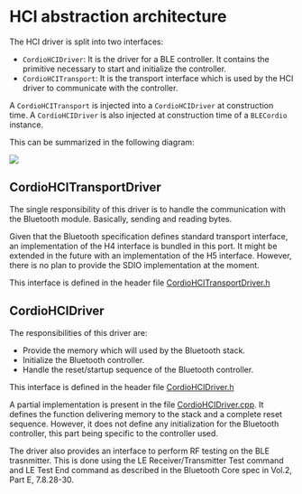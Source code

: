 # HCI abstraction architecture

The HCI driver is split into two interfaces:
* `CordioHCIDriver`: It is the driver for a BLE controller. It contains
the primitive necessary to start and initialize the controller.
* `CordioHCITransport`: It is the transport interface which is used by the HCI
driver to communicate with the controller.

A `CordioHCITransport` is injected into a `CordioHCIDriver` at construction
time. A `CordioHCIDriver` is also injected at construction time of a `BLECordio`
instance.

This can be summarized in the following diagram:

![](resources/architecture.png)

## CordioHCITransportDriver

The single responsibility of this driver is to handle the communication with
the Bluetooth module. Basically, sending and reading bytes.

Given that the Bluetooth specification defines standard transport interface, an
implementation of the H4 interface is bundled in this port. It might be extended
in the future with an implementation of the H5 interface. However, there is no
plan to provide the SDIO implementation at the moment.

This interface is defined in the header file
[CordioHCITransportDriver.h](../driver/CordioHCITransportDriver.h)

## CordioHCIDriver

The responsibilities of this driver are:
* Provide the memory which will used by the Bluetooth stack.
* Initialize the Bluetooth controller.
* Handle the reset/startup sequence of the Bluetooth controller.

This interface is defined in the header file
[CordioHCIDriver.h](../driver/CordioHCIDriver.h)

A partial implementation is present in the file
[CordioHCIDriver.cpp](../driver/CordioHCIDriver.cpp). It defines the function
delivering memory to the stack and a complete reset sequence. However, it does
not define any initialization for the Bluetooth controller, this part being
specific to the controller used.

The driver also provides an interface to perform RF testing on the BLE trasnmitter.
This is done using the LE Receiver/Transmitter Test command and LE Test End command
as described in the Bluetooth Core spec in Vol.2, Part E, 7.8.28-30. 
